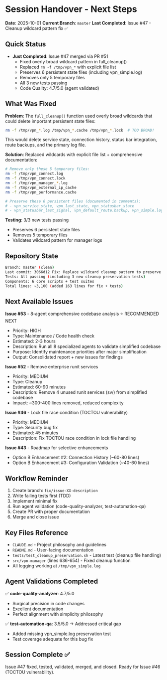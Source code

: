 # Session Handover - Next Steps

**Date**: 2025-10-01
**Current Branch**: `master`
**Last Completed**: Issue #47 - Cleanup wildcard pattern fix ✅

## Quick Status

- **Just Completed**: Issue #47 merged via PR #51
  - Fixed overly broad wildcard pattern in full_cleanup()
  - Replaced `rm -f /tmp/vpn_*` with explicit file list
  - Preserves 6 persistent state files (including vpn_simple.log)
  - Removes only 5 temporary files
  - All 3 new tests passing
  - Code Quality: 4.7/5.0 (agent validated)

## What Was Fixed

**Problem**: The `full_cleanup()` function used overly broad wildcards that could delete important persistent state files:
```bash
rm -f /tmp/vpn_*.log /tmp/vpn_*.cache /tmp/vpn_*.lock  # TOO BROAD!
```

This would delete service state, connection history, status bar integration, route backups, and the primary log file.

**Solution**: Replaced wildcards with explicit file list + comprehensive documentation:
```bash
# Remove only these 5 temporary files:
rm -f /tmp/vpn_connect.log
rm -f /tmp/vpn_connect.lock
rm -f /tmp/vpn_manager_*.log
rm -f /tmp/vpn_external_ip_cache
rm -f /tmp/vpn_performance.cache

# Preserve these 6 persistent files (documented in comments):
# - vpn_service_state, vpn_last_state, vpn_statusbar_state
# - vpn_statusbar_last_signal, vpn_default_route.backup, vpn_simple.log
```

**Testing**: 3/3 new tests passing
- Preserves 6 persistent state files
- Removes 5 temporary files
- Validates wildcard pattern for manager logs

## Repository State

```bash
Branch: master (clean)
Last commit: 3066d12 Fix: Replace wildcard cleanup pattern to preserve state files (#51)
Tests: All passing (including 3 new cleanup preservation tests)
Components: 6 core scripts + test suites
Total lines: ~3,100 (added 163 lines for fix + tests)
```

## Next Available Issues

**Issue #53** - 8-agent comprehensive codebase analysis ⭐ RECOMMENDED NEXT
- Priority: HIGH
- Type: Maintenance / Code health check
- Estimated: 2-3 hours
- Description: Run all 8 specialized agents to validate simplified codebase
- Purpose: Identify maintenance priorities after major simplification
- Output: Consolidated report + new issues for findings

**Issue #52** - Remove enterprise runit services
- Priority: MEDIUM
- Type: Cleanup
- Estimated: 60-90 minutes
- Description: Remove 4 unused runit services (sv/) from simplified codebase
- Impact: ~300-400 lines removed, reduced complexity

**Issue #46** - Lock file race condition (TOCTOU vulnerability)
- Priority: MEDIUM
- Type: Security bug fix
- Estimated: 45 minutes
- Description: Fix TOCTOU race condition in lock file handling

**Issue #43** - Roadmap for selective enhancements
- Option B Enhancement #2: Connection History (~60-80 lines)
- Option B Enhancement #3: Configuration Validation (~40-60 lines)

## Workflow Reminder

1. Create branch: `fix/issue-XX-description`
2. Write failing tests first (TDD)
3. Implement minimal fix
4. Run agent validation (code-quality-analyzer, test-automation-qa)
5. Create PR with proper documentation
6. Merge and close issue

## Key Files Reference

- `CLAUDE.md` - Project philosophy and guidelines
- `README.md` - User-facing documentation
- `tests/test_cleanup_preservation.sh` - Latest test (cleanup file handling)
- `src/vpn-manager` (lines 636-654) - Fixed cleanup function
- All logging working at `/tmp/vpn_simple.log`

## Agent Validations Completed

✅ **code-quality-analyzer**: 4.7/5.0
- Surgical precision in code changes
- Excellent documentation
- Perfect alignment with simplicity philosophy

✅ **test-automation-qa**: 3.5/5.0 → Addressed critical gap
- Added missing vpn_simple.log preservation test
- Test coverage adequate for this bug fix

## Session Complete ✅

Issue #47 fixed, tested, validated, merged, and closed.
Ready for Issue #46 (TOCTOU vulnerability).
